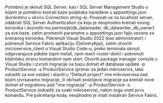 Potrebno je skinuti SQL Server, kao i SQL Server Management Studio u kojem je potrebno kreirati baze podataka navedene u appsettings.json (konkretno u okviru Connection string-a).
Povezati se na localhost server, odabrati SQL Server Authentication za koju je neophodno kreirati novog korisnika i dozvoliti mu permisije(db_datareader, db_datawriter, db_owner) za sve baze, zatim promeniti parametre u appsettings.json fajlu vezane za kreiranog korisnika.
Pokrenuti Visual Studio 2022 (kao administrator) i pokrenuti Service Fabric aplikaciju (DeliveryApp), zatim otvoriti microservice_client u Visual Studio Code-u, preko terminala skinuti odgovarajuce pakete (npm install, npm react-router-dom) i pokrenuti klijentsku stranu komandom npm start.
Otvoriti package manager console u Visual Studiu i izvrsiti migracije na bazu dotnet ef database update -p ProductService -s ProductService (primer za jedan mikroservis, tako odraditi za sve ostale) i staviti u "Default project" ime mikroservisa nad kojim izvrsavamo migracije, ili obrisati postojece migracije pa kreirati nove dotnet ef migrations add "ime migracije" -p ProductService -s ProductService (odraditi za svaki mikroservis), nakon toga uneti prvu komandu.
Pre pokretanja koda, neophodno je imati instaliran Service Fabric.
